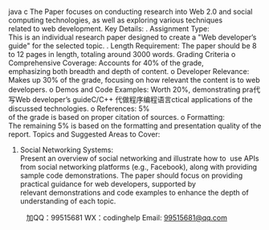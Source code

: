 java c
The Paper focuses on conducting research into Web 2.0 and social computing technologies, as well as exploring various techniques related to web development.
Key Details: 
. Assignment Type: This is an individual research paper designed to create a "Web developer’s guide" for the selected topic.
. Length Requirement: The paper should be 8 to 12 pages in length, totaling around 3000 words.
Grading Criteria 
o Comprehensive Coverage: Accounts for 40% of the grade, emphasizing both breadth and depth of content.
o Developer Relevance: Makes up 30% of the grade, focusing on how relevant the content is to web developers.
o Demos and Code Examples: Worth 20%, demonstrating pra代 写Web developer’s guideC/C++
代做程序编程语言ctical applications of the discussed technologies.
o References: 5% of the grade is based on proper citation of sources.
o Formatting: The remaining 5% is based on the formatting and presentation quality of the report.
Topics and Suggested Areas to Cover: 
1. Social Networking Systems: Present an overview of social networking and illustrate how to  use APIs from social networking platforms (e.g., Facebook), along with providing sample code demonstrations.
The paper should focus on providing practical guidance for web developers, supported by relevant demonstrations and code examples to enhance the depth of understanding of each topic.

         
加QQ：99515681  WX：codinghelp  Email: 99515681@qq.com
